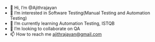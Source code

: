 - 👋 Hi, I’m @Ajithrajayan
- 👀 I’m interested in Software Testing(Manual Testing and Automation Testing)
- 🌱 I’m currently learning Automation Testing, ISTQB
- 💞️ I’m looking to collaborate on QA
- 📫 How to reach me ajithrajayan@gmail.com

<!---
Ajithrajayan/Ajithrajayan is a ✨ special ✨ repository because its `README.md` (this file) appears on your GitHub profile.
You can click the Preview link to take a look at your changes.
--->
